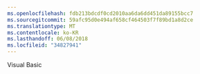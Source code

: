 ```yaml
---
ms.openlocfilehash: fdb213bdcdf0cd2010aa6da6dd451da89155bcc7
ms.sourcegitcommit: 59afc95d0e494af658cf464503f7f89bd1a8d2ce
ms.translationtype: MT
ms.contentlocale: ko-KR
ms.lasthandoff: 06/08/2018
ms.locfileid: "34827941"
---
```

Visual Basic